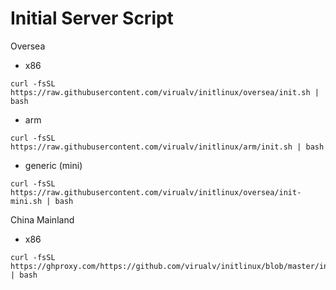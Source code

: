 # Initial Server Script

Oversea

- x86
```shell
curl -fsSL https://raw.githubusercontent.com/virualv/initlinux/oversea/init.sh | bash
```
- arm
```shell
curl -fsSL https://raw.githubusercontent.com/virualv/initlinux/arm/init.sh | bash
```

- generic (mini)

```shell
curl -fsSL https://raw.githubusercontent.com/virualv/initlinux/oversea/init-mini.sh | bash
```

China Mainland

- x86
```shell
curl -fsSL https://ghproxy.com/https://github.com/virualv/initlinux/blob/master/init.sh | bash
```

